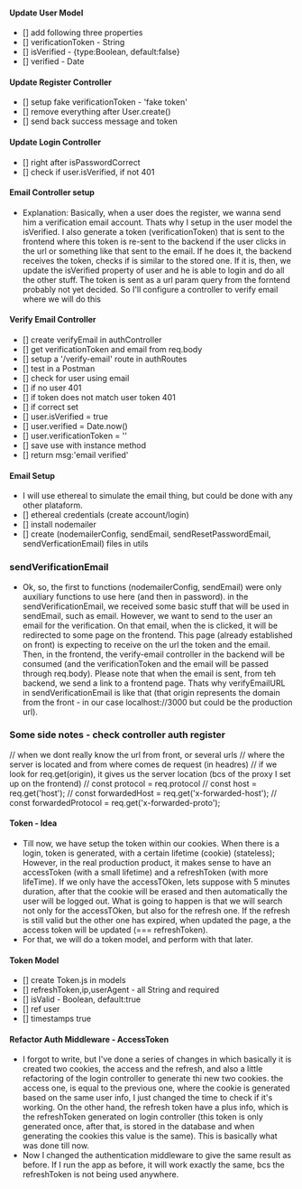 #### Update User Model

- [] add following three properties
- [] verificationToken - String
- [] isVerified - {type:Boolean, default:false}
- [] verified - Date

#### Update Register Controller

- [] setup fake verificationToken - 'fake token'
- [] remove everything after User.create()
- [] send back success message and token

#### Update Login Controller

- [] right after isPasswordCorrect
- [] check if user.isVerified, if not 401


#### Email Controller setup

- Explanation: Basically, when a user does the register, we wanna send him a verification
email account. Thats why I setup in the user model the isVerified. I also
generate a token (verificationToken) that is sent to the frontend where this token
is re-sent to the backend if the user clicks in the url or something like that 
sent to the email. If he does it, the backend receives the token, checks if is 
similar to the stored one. If it is, then, we update the isVerified property of
user and he is able to login and do all the other stuff. The token is sent as a 
url param query from the forntend probably not yet decided.
So I'll configure a controller to verify email where we will do this

#### Verify Email Controller

- [] create verifyEmail in authController
- [] get verificationToken and email from req.body
- [] setup a '/verify-email' route in authRoutes
- [] test in a Postman
- [] check for user using email
- [] if no user 401
- [] if token does not match user token 401
- [] if correct set
- [] user.isVerified = true
- [] user.verified = Date.now()
- [] user.verificationToken = ''
- [] save use with instance method
- [] return msg:'email verified'

#### Email Setup
- I will use ethereal to simulate the email thing, but could be done with any other
plataform.
- [] ethereal credentials (create account/login)
- [] install nodemailer
- [] create (nodemailerConfig, sendEmail,
  sendResetPasswordEmail, sendVerficationEmail) files in utils

### sendVerificationEmail
- Ok, so, the first to functions (nodemailerConfig, sendEmail) were only auxiliary functions
to use here (and then in password). in the sendVerificationEmail, we received some
basic stuff that will be used in sendEmail, such as email. However, we want to send
to the user an email for the verification. On that email, when the <a> is clicked,
it will be redirected to some page on the frontend. This page (already established on front)
is expecting to receive on the url the token and the email. Then, in the frontend,
the verify-email controller in the backend will be consumed (and the verificationToken and
the email will be passed through req.body).
Please note that when the email is sent, from teh backend, we send a link to a frontend
page. Thats why verifyEmailURL in sendVerificationEmail is like that (that origin represents the domain from the front - in our case localhost://3000 but could be the production url).

### Some side notes - check controller auth register
  // when we dont really know the url from front, or several urls
  // where the server is located and from where comes de request (in headres)
  // if we look for req.get(origin), it gives us the server location (bcs of the proxy I set up on the frontend)
  // const protocol = req.protocol
  //  const host = req.get('host');
  // const forwardedHost = req.get('x-forwarded-host');
  // const forwardedProtocol = req.get('x-forwarded-proto');

#### Token - Idea

- Till now, we have setup the token within our cookies. When there is a login, token is generated, with
a certain lifetime (cookie) (stateless);
 However, in the real production
product, it makes sense to have an accessToken (with a small lifetime) and a refreshToken
(with more lifeTime). If we only have the accessTOken, lets suppose with 5 minutes
duration, after that the cookie will be erased and then automatically the user
will be logged out. What is going to happen is that we will search not only for
the accessTOken, but also for the refresh one. If the refresh is still valid but the 
other one has expired, when updated the page, a the access token will be updated
(=== refreshToken).
- For that, we will do a token model, and perform with that later.

#### Token Model

- [] create Token.js in models
- [] refreshToken,ip,userAgent - all String and required
- [] isValid - Boolean, default:true
- [] ref user
- [] timestamps true

#### Refactor Auth Middleware - AccessToken
- I forgot to write, but I've done a series of changes in which basically it is
created two cookies, the access and the refresh, and also a little refactoring
of the login controller to generate thi new two cookies. the access one, is equal
to the previous one, where the cookie is generated based on the same user info, I
just changed the time to check if it's working. On the other hand, the refresh token
have a plus info, which is the refreshToken generated on login controller (this token is
only generated once, after that, is stored in the database and when generating the cookies
this value is the same). This is basically what was done till now.
- Now I changed the authentication middleware to give the same result as before.
If I run the app as before, it will work exactly the same, bcs the refreshToken
is not being used anywhere.